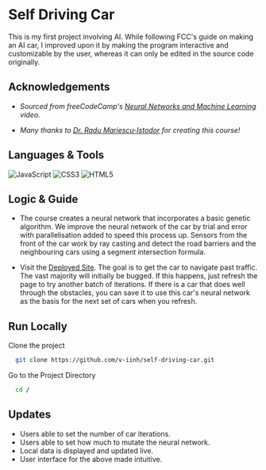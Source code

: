 
# Self Driving Car

This is my first project involving AI. While following FCC's guide on making an AI car, I improved upon it by making the program interactive and customizable by the user, whereas it can only be edited in the source code originally.

## Acknowledgements

- _Sourced from freeCodeCamp's [Neural Networks and Machine Learning](https://www.youtube.com/watch?v=Rs_rAxEsAvI&t=8339s) video._

- _Many thanks to [Dr. Radu Mariescu-Istodor](https://radufromfinland.com) for creating this course!_

## Languages & Tools

![JavaScript](https://img.shields.io/badge/javascript-%23323330.svg?style=for-the-badge&logo=javascript&logoColor=%23F7DF1E)
![CSS3](https://img.shields.io/badge/css3-%231572B6.svg?style=for-the-badge&logo=css3&logoColor=white)
![HTML5](https://img.shields.io/badge/html5-%23E34F26.svg?style=for-the-badge&logo=html5&logoColor=white)
## Logic & Guide

-   The course creates a neural network that incorporates a basic genetic algorithm. We improve the neural network of the car by trial and error with parallelisation added to speed this process up. Sensors from the front of the car work by ray casting and detect the road barriers and the neighbouring cars using a segment intersection formula.

-   Visit the [Deployed Site](https://v-iinh.github.io/self-driving-car/). The goal is to get the car to navigate past traffic. The vast majority will initially be bugged. If this happens, just refresh the page to try another batch of iterations. If there is a car that does well through the obstacles, you can save it to use this car's neural network as the basis for the next set of cars when you refresh.

## Run Locally

Clone the project

```bash
  git clone https://github.com/v-iinh/self-driving-car.git
```

Go to the Project Directory

```bash
  cd /
```

## Updates

-   Users able to set the number of car iterations.
-   Users able to set how much to mutate the neural network.
-   Local data is displayed and updated live. 
-   User interface for the above made intuitive.
